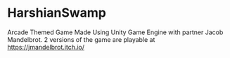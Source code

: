 # HarshianSwamp
Arcade Themed Game Made Using Unity Game Engine with partner Jacob Mandelbrot.
2 versions of the game are playable at https://jmandelbrot.itch.io/
